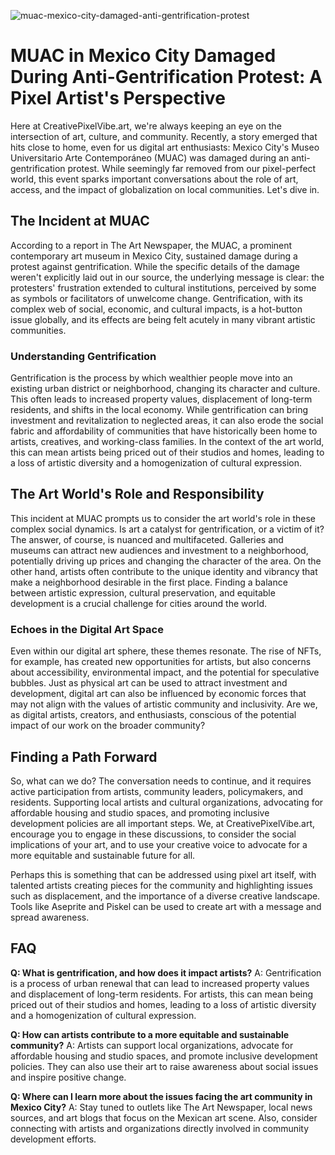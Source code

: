 ![muac-mexico-city-damaged-anti-gentrification-protest](https://images.pexels.com/photos/4668361/pexels-photo-4668361.jpeg?auto=compress&cs=tinysrgb&fit=crop&h=627&w=1200)

# MUAC in Mexico City Damaged During Anti-Gentrification Protest: A Pixel Artist's Perspective

Here at CreativePixelVibe.art, we're always keeping an eye on the intersection of art, culture, and community. Recently, a story emerged that hits close to home, even for us digital art enthusiasts: Mexico City's Museo Universitario Arte Contemporáneo (MUAC) was damaged during an anti-gentrification protest. While seemingly far removed from our pixel-perfect world, this event sparks important conversations about the role of art, access, and the impact of globalization on local communities. Let's dive in.

## The Incident at MUAC

According to a report in The Art Newspaper, the MUAC, a prominent contemporary art museum in Mexico City, sustained damage during a protest against gentrification. While the specific details of the damage weren't explicitly laid out in our source, the underlying message is clear: the protesters' frustration extended to cultural institutions, perceived by some as symbols or facilitators of unwelcome change. Gentrification, with its complex web of social, economic, and cultural impacts, is a hot-button issue globally, and its effects are being felt acutely in many vibrant artistic communities.

### Understanding Gentrification

Gentrification is the process by which wealthier people move into an existing urban district or neighborhood, changing its character and culture. This often leads to increased property values, displacement of long-term residents, and shifts in the local economy. While gentrification can bring investment and revitalization to neglected areas, it can also erode the social fabric and affordability of communities that have historically been home to artists, creatives, and working-class families. In the context of the art world, this can mean artists being priced out of their studios and homes, leading to a loss of artistic diversity and a homogenization of cultural expression.

## The Art World's Role and Responsibility

This incident at MUAC prompts us to consider the art world's role in these complex social dynamics. Is art a catalyst for gentrification, or a victim of it? The answer, of course, is nuanced and multifaceted. Galleries and museums can attract new audiences and investment to a neighborhood, potentially driving up prices and changing the character of the area. On the other hand, artists often contribute to the unique identity and vibrancy that make a neighborhood desirable in the first place. Finding a balance between artistic expression, cultural preservation, and equitable development is a crucial challenge for cities around the world.

### Echoes in the Digital Art Space

Even within our digital art sphere, these themes resonate. The rise of NFTs, for example, has created new opportunities for artists, but also concerns about accessibility, environmental impact, and the potential for speculative bubbles. Just as physical art can be used to attract investment and development, digital art can also be influenced by economic forces that may not align with the values of artistic community and inclusivity. Are we, as digital artists, creators, and enthusiasts, conscious of the potential impact of our work on the broader community?

## Finding a Path Forward

So, what can we do? The conversation needs to continue, and it requires active participation from artists, community leaders, policymakers, and residents. Supporting local artists and cultural organizations, advocating for affordable housing and studio spaces, and promoting inclusive development policies are all important steps. We, at CreativePixelVibe.art, encourage you to engage in these discussions, to consider the social implications of your art, and to use your creative voice to advocate for a more equitable and sustainable future for all.

Perhaps this is something that can be addressed using pixel art itself, with talented artists creating pieces for the community and highlighting issues such as displacement, and the importance of a diverse creative landscape. Tools like Aseprite and Piskel can be used to create art with a message and spread awareness.

## FAQ

**Q: What is gentrification, and how does it impact artists?**
A: Gentrification is a process of urban renewal that can lead to increased property values and displacement of long-term residents. For artists, this can mean being priced out of their studios and homes, leading to a loss of artistic diversity and a homogenization of cultural expression.

**Q: How can artists contribute to a more equitable and sustainable community?**
A: Artists can support local organizations, advocate for affordable housing and studio spaces, and promote inclusive development policies. They can also use their art to raise awareness about social issues and inspire positive change.

**Q: Where can I learn more about the issues facing the art community in Mexico City?**
A: Stay tuned to outlets like The Art Newspaper, local news sources, and art blogs that focus on the Mexican art scene. Also, consider connecting with artists and organizations directly involved in community development efforts.
